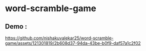 # word-scramble-game

## Demo :

https://github.com/nishakuvalekar25/word-scramble-game/assets/121301819/2b608d37-94da-43be-b0f9-daf57a1c2f02

